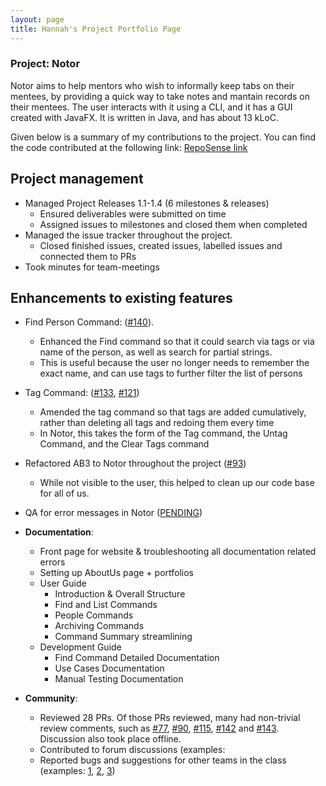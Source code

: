 ```yaml
---
layout: page
title: Hannah's Project Portfolio Page
---
```


### Project: Notor

Notor aims to help mentors who wish to informally keep tabs on their mentees, by providing a quick way to take notes and
mantain records on their mentees. The user interacts with it using a CLI, and it has a GUI created with JavaFX. It is
written in Java, and has about 13 kLoC.

Given below is a summary of my contributions to the project. You can find the code contributed at the following link: [RepoSense link](https://nus-cs2103-ay2122s1.github.io/tp-dashboard/?tabOpen=true&tabType=authorship&tabAuthor=kaixin-hc&tabRepo=AY2122S1-CS2103T-W08-1%2Ftp%5Bmaster%5D&authorshipFileTypes=docs~functional-code~test-code~other&search=AY2122S1-CS2103T-W08-1%2Ftp%5Bmaster%5D&sort=groupTitle&sortWithin=title&since=2021-09-17&timeframe=commit&mergegroup=&groupSelect=groupByRepos&breakdown=false&authorshipIsMergeGroup=false&authorshipIsBinaryFileTypeChecked=false)

## Project management

  * Managed Project Releases 1.1-1.4 (6 milestones & releases)
    * Ensured deliverables were submitted on time
    * Assigned issues to milestones and closed them when completed
  * Managed the issue tracker throughout the project.
    * Closed finished issues, created issues, labelled issues and connected them to PRs
  * Took minutes for team-meetings

## Enhancements to existing features

  * Find Person Command: ([#140](https://github.com/AY2122S1-CS2103T-W08-1/tp/pull/140)).
    * Enhanced the Find command so that it could search via tags or via name of the person, as well as search for partial strings.
    * This is useful because the user no longer needs to remember the exact name, and can use tags to further filter the list of persons
  * Tag Command: ([#133](https://github.com/AY2122S1-CS2103T-W08-1/tp/pull/133), [#121](https://github.com/AY2122S1-CS2103T-W08-1/tp/pull/121))
    * Amended the tag command so that tags are added cumulatively, rather than deleting all tags and redoing them every time
    * In Notor, this takes the form of the Tag command, the Untag Command, and the Clear Tags command
  * Refactored AB3 to Notor throughout the project ([#93](https://github.com/AY2122S1-CS2103T-W08-1/tp/pull/93))
    * While not visible to the user, this helped to clean up our code base for all of us.
  * QA for error messages in Notor ([PENDING]())

  * **Documentation**:
      * Front page for website & troubleshooting all documentation related errors
      * Setting up AboutUs page + portfolios
      * User Guide
        * Introduction & Overall Structure
        * Find and List Commands
        * People Commands
        * Archiving Commands
        * Command Summary streamlining
      * Development Guide
        * Find Command Detailed Documentation
        * Use Cases Documentation
        * Manual Testing Documentation

  * **Community**:
    * Reviewed 28 PRs. Of those PRs reviewed, many had non-trivial review comments, such as [#77](https://github.com/AY2122S1-CS2103T-W08-1/tp/pull/77), [#90](https://github.com/AY2122S1-CS2103T-W08-1/tp/pull/90), [#115](https://github.com/AY2122S1-CS2103T-W08-1/tp/pull/115), [#142](https://github.com/AY2122S1-CS2103T-W08-1/tp/pull/142) and [#143](https://github.com/AY2122S1-CS2103T-W08-1/tp/pull/143). Discussion also took place offline.
    * Contributed to forum discussions (examples:
    * Reported bugs and suggestions for other teams in the class (examples: [1](), [2](), [3]())
